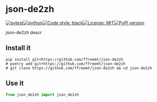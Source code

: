 # json-de2zh
[![pytest](https://github.com/ffreemt/json-de2zh/actions/workflows/routine-tests.yml/badge.svg)](https://github.com/ffreemt/json-de2zh/actions)[![python](https://img.shields.io/static/v1?label=python+&message=3.8%2B&color=blue)](https://www.python.org/downloads/)[![Code style: black](https://img.shields.io/badge/code%20style-black-000000.svg)](https://github.com/psf/black)[![License: MIT](https://img.shields.io/badge/License-MIT-yellow.svg)](https://opensource.org/licenses/MIT)[![PyPI version](https://badge.fury.io/py/json_de2zh.svg)](https://badge.fury.io/py/json_de2zh)

json-de2zh descr

## Install it

```shell
pip install git+https://github.com/ffreemt/json-de2zh
# poetry add git+https://github.com/ffreemt/json-de2zh
# git clone https://github.com/ffreemt/json-de2zh && cd json-de2zh
```

## Use it
```python
from json_de2zh import json_de2zh

```
